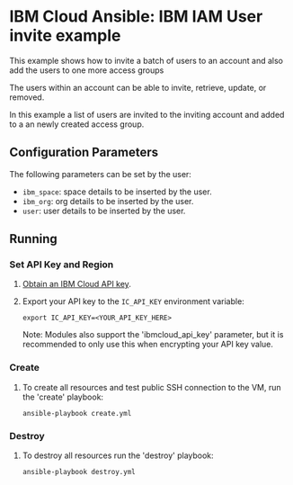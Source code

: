 # IBM Cloud Ansible: IBM IAM User invite example

This example shows how to invite a batch of users to an account and also add the users to one more access groups

The users within an account can be able to invite, retrieve, update, or removed.

In this example a list of users are invited to the inviting account and added to a an newly created access group.

## Configuration Parameters

The following parameters can be set by the user:

* `ibm_space`: space details to be inserted by the user.
* `ibm_org`: org details to be inserted by the user.
* `user`: user details to be inserted by the user.

## Running

### Set API Key and Region

1. [Obtain an IBM Cloud API key].

2. Export your API key to the `IC_API_KEY` environment variable:

    ```
    export IC_API_KEY=<YOUR_API_KEY_HERE>
    ```

    Note: Modules also support the 'ibmcloud_api_key' parameter, but it is
    recommended to only use this when encrypting your API key value.

### Create

1. To create all resources and test public SSH connection to the VM, run the
   'create' playbook:

    ```
    ansible-playbook create.yml
    ```

### Destroy

1. To destroy all resources run the 'destroy' playbook:

    ```
    ansible-playbook destroy.yml
    ```
[Obtain an IBM Cloud API key]:https://cloud.ibm.com/docs/account?topic=account-userapikey&interface=ui
